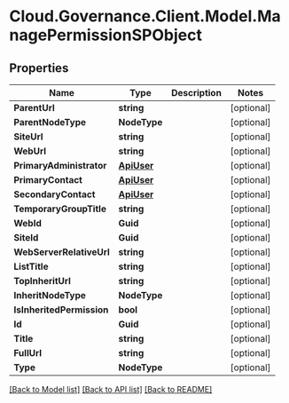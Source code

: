 # Cloud.Governance.Client.Model.ManagePermissionSPObject
## Properties

Name | Type | Description | Notes
------------ | ------------- | ------------- | -------------
**ParentUrl** | **string** |  | [optional] 
**ParentNodeType** | **NodeType** |  | [optional] 
**SiteUrl** | **string** |  | [optional] 
**WebUrl** | **string** |  | [optional] 
**PrimaryAdministrator** | [**ApiUser**](ApiUser.md) |  | [optional] 
**PrimaryContact** | [**ApiUser**](ApiUser.md) |  | [optional] 
**SecondaryContact** | [**ApiUser**](ApiUser.md) |  | [optional] 
**TemporaryGroupTitle** | **string** |  | [optional] 
**WebId** | **Guid** |  | [optional] 
**SiteId** | **Guid** |  | [optional] 
**WebServerRelativeUrl** | **string** |  | [optional] 
**ListTitle** | **string** |  | [optional] 
**TopInheritUrl** | **string** |  | [optional] 
**InheritNodeType** | **NodeType** |  | [optional] 
**IsInheritedPermission** | **bool** |  | [optional] 
**Id** | **Guid** |  | [optional] 
**Title** | **string** |  | [optional] 
**FullUrl** | **string** |  | [optional] 
**Type** | **NodeType** |  | [optional] 

[[Back to Model list]](../README.md#documentation-for-models) [[Back to API list]](../README.md#documentation-for-api-endpoints) [[Back to README]](../README.md)

